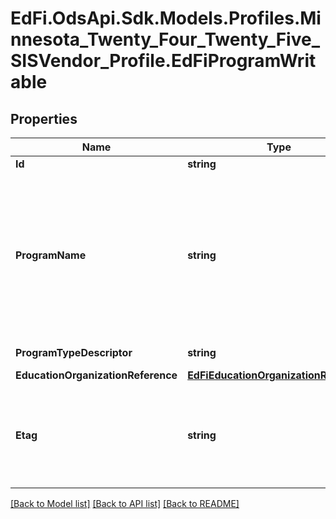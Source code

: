 # EdFi.OdsApi.Sdk.Models.Profiles.Minnesota_Twenty_Four_Twenty_Five_SISVendor_Profile.EdFiProgramWritable

## Properties

Name | Type | Description | Notes
------------ | ------------- | ------------- | -------------
**Id** | **string** |  | [optional] 
**ProgramName** | **string** | The formal name of the program of instruction, training, services, or benefits available through federal, state, or local agencies. | 
**ProgramTypeDescriptor** | **string** | The type of program. | 
**EducationOrganizationReference** | [**EdFiEducationOrganizationReference**](EdFiEducationOrganizationReference.md) |  | 
**Etag** | **string** | A unique system-generated value that identifies the version of the resource. | [optional] 

[[Back to Model list]](../README.md#documentation-for-models) [[Back to API list]](../README.md#documentation-for-api-endpoints) [[Back to README]](../README.md)

